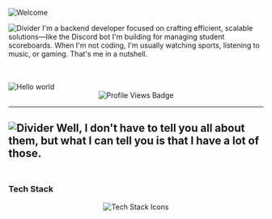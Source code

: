 ![Welcome](https://vaxerski.xyz/github/TopGif.gif)

![Divider](https://vaxerski.xyz/github/aboutme2.gif)
I'm a backend developer focused on crafting efficient, scalable solutions—like the Discord bot I'm building for managing student scoreboards. When I'm not coding, I'm usually watching sports, listening to music, or gaming. That's me in a nutshell.<br/>
<br/>

<br/>
<img src="https://user-images.githubusercontent.com/10498744/210012254-234538ff-d198-48aa-8964-37e6fd45d227.gif" alt="Hello world">

<div align="center">
  <img src="https://komarev.com/ghpvc/?username=AndiCakolli&color=blue&style=for-the-badge" alt="Profile Views Badge" />
</div>


---
![Divider](https://vaxerski.xyz/github/repos2.gif)
Well, I don't have to tell you all about them, but what I can tell you is that I have a lot of those.<br/><br/>
---

### Tech Stack  

<div align="center">
  <img src="https://skillicons.dev/icons?i=nodejs,express,mongodb,react,docker,linux,php,laravel,python,selenium,figma" alt="Tech Stack Icons" />
</div>



